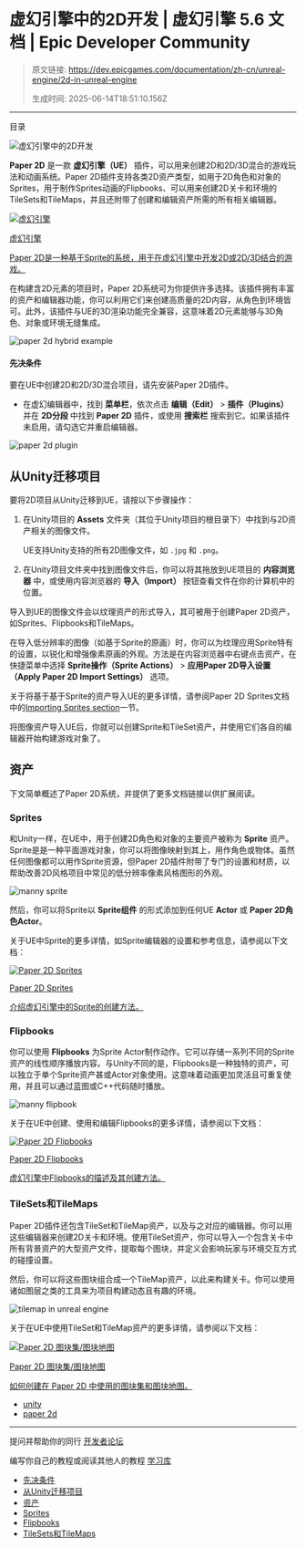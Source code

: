 # 虚幻引擎中的2D开发 | 虚幻引擎 5.6 文档 | Epic Developer Community

> 原文链接: https://dev.epicgames.com/documentation/zh-cn/unreal-engine/2d-in-unreal-engine
> 
> 生成时间: 2025-06-14T18:51:10.156Z

---

目录

![虚幻引擎中的2D开发](https://dev.epicgames.com/community/api/documentation/image/331552fc-b502-4d83-8575-b1bc832569e1?resizing_type=fill&width=1920&height=335)

**Paper 2D** 是一款 **虚幻引擎（UE）** 插件，可以用来创建2D和2D/3D混合的游戏玩法和动画系统。Paper 2D插件支持各类2D资产类型，如用于2D角色和对象的Sprites，用于制作Sprites动画的Flipbooks、可以用来创建2D关卡和环境的TileSets和TileMaps，并且还附带了创建和编辑资产所需的所有相关编辑器。

[](/documentation/zh-cn/unreal-engine/paper-2d-overview-in-unreal-engine)

[![虚幻引擎](https://d1iv7db44yhgxn.cloudfront.net/documentation/images/8163343c-1802-43ce-a4e2-868026b5a568/paper2d_topic.png)](/documentation/zh-cn/unreal-engine/paper-2d-overview-in-unreal-engine)

[虚幻引擎](/documentation/zh-cn/unreal-engine/paper-2d-overview-in-unreal-engine)

[Paper 2D是一种基于Sprite的系统，用于在虚幻引擎中开发2D或2D/3D结合的游戏。](/documentation/zh-cn/unreal-engine/paper-2d-overview-in-unreal-engine)

在构建含2D元素的项目时，Paper 2D系统可为你提供许多选择。该插件拥有丰富的资产和编辑器功能，你可以利用它们来创建高质量的2D内容，从角色到环境皆可。此外，该插件与UE的3D渲染功能完全兼容，这意味着2D元素能够与3D角色、对象或环境无缝集成。

![paper 2d hybrid example](https://d1iv7db44yhgxn.cloudfront.net/documentation/images/d7fb6839-db3d-4628-8e5c-5ec75106634d/image-0.png)

#### 先决条件

要在UE中创建2D和2D/3D混合项目，请先安装Paper 2D插件。

-   在虚幻编辑器中，找到 **菜单栏**，依次点击 **编辑（Edit）** > **插件（Plugins）** 并在 **2D分段** 中找到 **Paper 2D** 插件，或使用 **搜索栏** 搜索到它。如果该插件未启用，请勾选它并重启编辑器。

![paper 2d plugin](https://d1iv7db44yhgxn.cloudfront.net/documentation/images/44445482-ae9b-4759-8005-c7f327ff9e0d/image-1.png)

## 从Unity迁移项目

要将2D项目从Unity迁移到UE，请按以下步骤操作：

1.  在Unity项目的 **Assets** 文件夹（其位于Unity项目的根目录下）中找到与2D资产相关的图像文件。
    
    UE支持Unity支持的所有2D图像文件，如 `.jpg` 和 `.png`。
    
2.  在Unity项目文件夹中找到图像文件后，你可以将其拖放到UE项目的 **内容浏览器** 中，或使用内容浏览器的 **导入（Import）** 按钮查看文件在你的计算机中的位置。
    

导入到UE的图像文件会以纹理资产的形式导入，其可被用于创建Paper 2D资产，如Sprites、Flipbooks和TileMaps。

在导入低分辨率的图像（如基于Sprite的原画）时，你可以为纹理应用Sprite特有的设置，以锐化和增强像素原画的外观。方法是在内容浏览器中右键点击资产，在快捷菜单中选择 **Sprite操作（Sprite Actions）** > **应用Paper 2D导入设置（Apply Paper 2D Import Settings）** 选项。

关于将基于基于Sprite的资产导入UE的更多详情，请参阅Paper 2D Sprites文档中的[Importing Sprites section](/documentation/zh-cn/unreal-engine/how-to-import-and-use-paper-2d-sprites-in-unreal-engine#%E5%AF%BC%E5%85%A5sprites)一节。

将图像资产导入UE后，你就可以创建Sprite和TileSet资产，并使用它们各自的编辑器开始构建游戏对象了。

## 资产

下文简单概述了Paper 2D系统，并提供了更多文档链接以供扩展阅读。

### Sprites

和Unity一样，在UE中，用于创建2D角色和对象的主要资产被称为 **Sprite** 资产。Sprite是是一种平面游戏对象，你可以将图像映射到其上，用作角色或物体。虽然任何图像都可以用作Sprite资源，但Paper 2D插件附带了专门的设置和材质，以帮助改善2D风格项目中常见的低分辨率像素风格图形的外观。

![manny sprite](https://d1iv7db44yhgxn.cloudfront.net/documentation/images/4cf7a5d0-b84b-4abb-b250-6570811ee24f/image-2.png)

然后，你可以将Sprite以 **Sprite组件** 的形式添加到任何UE **Actor** 或 **Paper 2D角色Actor**。

关于UE中Sprite的更多详情，如Sprite编辑器的设置和参考信息，请参阅以下文档：

[](/documentation/zh-cn/unreal-engine/how-to-import-and-use-paper-2d-sprites-in-unreal-engine)

[![Paper 2D Sprites](https://d1iv7db44yhgxn.cloudfront.net/documentation/images/f3998081-399e-4655-9b9c-786cc29f1933/sprite-topic.png)](/documentation/zh-cn/unreal-engine/how-to-import-and-use-paper-2d-sprites-in-unreal-engine)

[Paper 2D Sprites](/documentation/zh-cn/unreal-engine/how-to-import-and-use-paper-2d-sprites-in-unreal-engine)

[介绍虚幻引擎中的Sprite的创建方法。](/documentation/zh-cn/unreal-engine/how-to-import-and-use-paper-2d-sprites-in-unreal-engine)

### Flipbooks

你可以使用 **Flipbooks** 为Sprite Actor制作动作。它可以存储一系列不同的Sprite资产的线性顺序播放内容。与Unity不同的是，Flipbooks是一种独特的资产，可以独立于单个Sprite资产甚或Actor对象使用。这意味着动画更加灵活且可重复使用，并且可以通过蓝图或C++代码随时播放。

![manny flipbook](https://d1iv7db44yhgxn.cloudfront.net/documentation/images/ba062bb0-7afe-4b42-9df3-55cb7d99eb33/image-3.gif)

关于在UE中创建、使用和编辑Flipbooks的更多详情，请参阅以下文档：

[](/documentation/zh-cn/unreal-engine/paper-2d-flipbooks-in-unreal-engine)

[![Paper 2D Flipbooks](https://d1iv7db44yhgxn.cloudfront.net/documentation/images/c10a1ab5-6566-42f4-9bc8-2124a19f37bd/flipbook-topic.png)](/documentation/zh-cn/unreal-engine/paper-2d-flipbooks-in-unreal-engine)

[Paper 2D Flipbooks](/documentation/zh-cn/unreal-engine/paper-2d-flipbooks-in-unreal-engine)

[虚幻引擎中Flipbooks的描述及其创建方法。](/documentation/zh-cn/unreal-engine/paper-2d-flipbooks-in-unreal-engine)

### TileSets和TileMaps

Paper 2D插件还包含TileSet和TileMap资产，以及与之对应的编辑器。你可以用这些编辑器来创建2D关卡和环境。使用TileSet资产，你可以导入一个包含关卡中所有背景资产的大型资产文件，提取每个图块，并定义会影响玩家与环境交互方式的碰撞设置。

然后，你可以将这些图块组合成一个TileMap资产，以此来构建关卡。你可以使用诸如图层之类的工具来为项目构建动态且有趣的环境。

![tilemap in unreal engine](https://d1iv7db44yhgxn.cloudfront.net/documentation/images/bd6309d8-f005-401b-89cc-18b273afe955/image-4.png)

关于在UE中使用TileSet和TileMap资产的更多详情，请参阅以下文档：

[](/documentation/zh-cn/unreal-engine/paper-2d-tile-sets-and-tile-maps-in-unreal-engine)

[![Paper 2D 图块集/图块地图](https://d1iv7db44yhgxn.cloudfront.net/documentation/images/b049ac8f-b777-44d3-be53-6f91a59a6b1b/placeholder_topic.png)](/documentation/zh-cn/unreal-engine/paper-2d-tile-sets-and-tile-maps-in-unreal-engine)

[Paper 2D 图块集/图块地图](/documentation/zh-cn/unreal-engine/paper-2d-tile-sets-and-tile-maps-in-unreal-engine)

[如何创建在 Paper 2D 中使用的图块集和图块地图。](/documentation/zh-cn/unreal-engine/paper-2d-tile-sets-and-tile-maps-in-unreal-engine)

-   [unity](https://dev.epicgames.com/community/search?query=unity)
-   [paper 2d](https://dev.epicgames.com/community/search?query=paper%202d)

* * *

提问并帮助你的同行 [开发者论坛](https://forums.unrealengine.com/categories?tag=unreal-engine)

编写你自己的教程或阅读其他人的教程 [学习库](https://dev.epicgames.com/community/unreal-engine/learning)

-   [先决条件](/documentation/zh-cn/unreal-engine/2d-in-unreal-engine#%E5%85%88%E5%86%B3%E6%9D%A1%E4%BB%B6)
-   [从Unity迁移项目](/documentation/zh-cn/unreal-engine/2d-in-unreal-engine#%E4%BB%8Eunity%E8%BF%81%E7%A7%BB%E9%A1%B9%E7%9B%AE)
-   [资产](/documentation/zh-cn/unreal-engine/2d-in-unreal-engine#%E8%B5%84%E4%BA%A7)
-   [Sprites](/documentation/zh-cn/unreal-engine/2d-in-unreal-engine#sprites)
-   [Flipbooks](/documentation/zh-cn/unreal-engine/2d-in-unreal-engine#flipbooks)
-   [TileSets和TileMaps](/documentation/zh-cn/unreal-engine/2d-in-unreal-engine#tilesets%E5%92%8Ctilemaps)